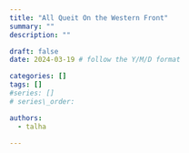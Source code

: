 ```yaml
---
title: "All Queit On the Western Front"
summary: ""
description: ""

draft: false
date: 2024-03-19 # follow the Y/M/D format 

categories: []
tags: []
#series: []
# series\_order: 

authors:
  - talha

---
```

